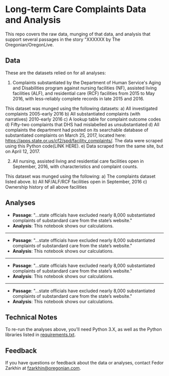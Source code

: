 # Long-term Care Complaints Data and Analysis

This repo covers the raw data, munging of that data, and analysis that support several 
passages in the story "XXXXXX by The Oregonian/OregonLive.

## Data

These are the datasets relied on for all analyses:

1. Complaints substantiated by the Department of Human Service's Aging and Disabilities 
program against nursing facilities (NF), assisted living facilities (ALF), and residential
 care (RCF) facilities from 2015 to May 2016, with less-reliably complete records in late
 2015 and 2016. 
 
This dataset was munged using the following datasets: 
a) All investigated complaints 2005-early 2016
b) All substantiated complaints (with narratives) 2010-early 2016
c) A lookup table for complaint outcome codes
d) Fifty-two complaints that DHS had mislabelled as unsubstantiated
d) All complaints the department had posted on its searchable database of substantiated 
complaints on March 25, 2017, located here: 
https://apps.state.or.us/cf2/spd/facility_complaints/. The data were scraped using this 
Python code(LINK HERE).
e) Data scraped from the same site, but on April 12, 2017. 


2. All nursing, assisted living and residential care facilities open in September, 2016, 
with characteristics and complaint counts. 

This dataset was munged using the following:
a) The complaints dataset listed above. 
b) All NF/ALF/RCF facilities open in September, 2016
c) Ownership history of all above facilities

## Analyses

- __Passage__: "...state officials have excluded nearly 8,000 substantiated complaints of 
substandard care from the state’s website."
- __Analysis__: This notebook shows our calculations.

***

- __Passage__: "...state officials have excluded nearly 8,000 substantiated complaints of 
substandard care from the state’s website."
- __Analysis__: This notebook shows our calculations.

***

- __Passage__: "...state officials have excluded nearly 8,000 substantiated complaints of 
substandard care from the state’s website."
- __Analysis__: This notebook shows our calculations.

***

- __Passage__: "...state officials have excluded nearly 8,000 substantiated complaints of 
substandard care from the state’s website."
- __Analysis__: This notebook shows our calculations.

## Technical Notes

To re-run the analyses above, you'll need Python 3.X, as well as the Python libraries 
listed in [requirements.txt](requirements.txt).

## Feedback

If you have questions or feedback about the data or analyses, contact Fedor Zarkhin 
at fzarkhin@oregonian.com.
